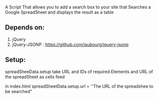 A Script That allows you to add a search box to your site that Searches a Google SpreadSheet and displays the result as a table

Depends on:
------------------
1. jQuery
2. jQuery-JSONP : https://github.com/jaubourg/jquery-jsonp

Setup:
---------
spreadSheeData.setup take URL and IDs of required Elements and URL of the spreadSheet as cells feed

in index.html
spreadSheetData.setup.url  = ''The URL of the spreadshee to be searched"